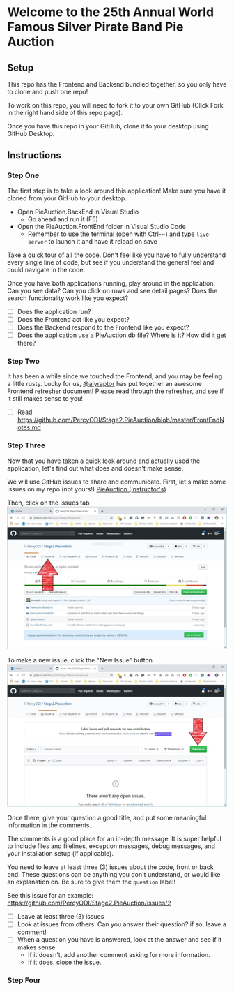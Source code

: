 # Welcome to the 25th Annual World Famous Silver Pirate Band Pie Auction

## Setup

This repo has the Frontend and Backend bundled together, so you only have to clone and push one repo!

To work on this repo, you will need to fork it to your own GitHub (Click Fork in the right hand side of this repo page).

Once you have this repo in your GitHub, clone it to your desktop using GitHub Desktop.

## Instructions

### Step One

The first step is to take a look around this application! Make sure you have it cloned from your GitHub to your desktop. 

- Open PieAuction.BackEnd in Visual Studio
    - Go ahead and run it (F5)
- Open the PieAuction.FrontEnd folder in Visual Studio Code
    - Remember to use the terminal (open with Ctrl-~) and type `live-server` to launch it and have it reload on save

Take a quick tour of all the code. Don't feel like you have to fully understand every single line of code, but see if you understand the general feel and could navigate in the code.

Once you have both applications running, play around in the application. Can you see data? Can you click on rows and see detail pages? Does the search functionality work like you expect?

- [ ] Does the application run?
- [ ] Does the Frontend act like you expect?
- [ ] Does the Backend respond to the Frontend like you expect?
- [ ] Does the application use a PieAuction.db file? Where is it? How did it get there?

### Step Two

It has been a while since we touched the Frontend, and you may be feeling a little rusty. Lucky for us, [@alyraptor](https://github.com/alyraptor) has put together an awesome Frontend refresher document! Please read through the refresher, and see if it still makes sense to you!

- [ ] Read https://github.com/PercyODI/Stage2.PieAuction/blob/master/FrontEndNotes.md

### Step Three

Now that you have taken a quick look around and actually used the application, let's find out what does and doesn't make sense.

We will use GitHub issues to share and communicate. First, let's make some issues on my repo (not yours!) [PieAuction (Instructor's)](https://github.com/PercyODI/Stage2.PieAuction)

Then, click on the issues tab
![Issues Tab Location](Instruction.Images\ClickIssues.JPG)

To make a new issue, click the "New Issue" button
![New Issue Location](Instruction.Images\ClickNewIssue.JPG)

Once there, give your question a good title, and put some meaningful information in the comments.

The comments is a good place for an in-depth message. It is super helpful to include files and filelines, exception messages, debug messages, and your installation setup (if applicable).

You need to leave at least three (3) issues about the code, front or back end. These questions can be anything you don't understand, or would like an explanation on. Be sure to give them the `question` label!

See this issue for an example: https://github.com/PercyODI/Stage2.PieAuction/issues/2 

- [ ] Leave at least three (3) issues
- [ ] Look at issues from others. Can you answer their question? if so, leave a comment!
- [ ] When a question you have is answered, look at the answer and see if it makes sense. 
    - If it doesn't, add another comment asking for more information.
    - If it does, close the issue.

### Step Four

